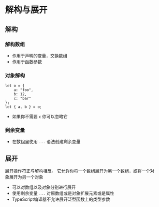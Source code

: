 # 解构与展开

## 解构

### 解构数组
- 作用于声明的变量，交换数组
- 作用于函数参数

### 对象解构

```javascprit
let o = {
    a: "foo",
    b: 12,
    c: "bar"
};
let { a, b } = o;
```
- 如果你不需要 `c` 你可以忽略它

### 剩余变量
- 在数组里使用 `...` 语法创建剩余变量

## 展开

展开操作符正与解构相反。 它允许你将一个数组展开为另一个数组，或将一个对象展开为另一个对象

- 可以对数组以及对象分别进行展开
- 使用剩余变量 `...` 对原数组或是对象扩展元素或是属性 
- TypeScript编译器不允许展开泛型函数上的类型参数